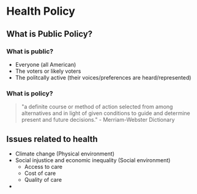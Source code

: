 # Health Policy
## What is Public Policy?
### What is public?
- Everyone (all American)
- The voters or likely voters
- The politcally active (their voices/preferences are heard/represented)
### What is policy?
> "a definite course or method of action selected from among alternatives and in light of given conditions
> to guide and determine present and future decisions." - Merriam-Webster Dictionary
## Issues related to health
- Climate change (Physical environment)
- Social injustice and economic inequality (Social environment)
    - Access to care
    - Cost of care
    - Quality of care
- 
